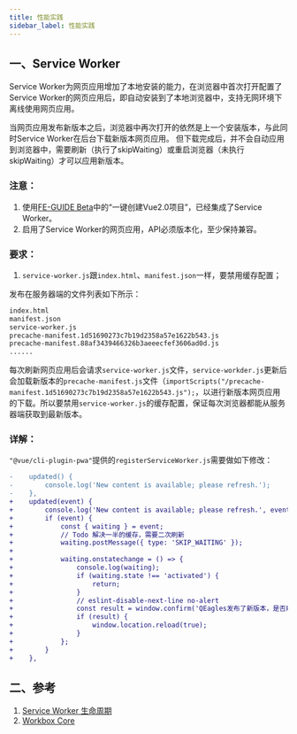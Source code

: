 ```yaml
---
title: 性能实践
sidebar_label: 性能实践
---
```


## 一、Service Worker
Service Worker为网页应用增加了本地安装的能力，在浏览器中首次打开配置了Service Worker的网页应用后，即自动安装到了本地浏览器中，支持无网环境下离线使用网页应用。

当网页应用发布新版本之后，浏览器中再次打开的依然是上一个安装版本，与此同时Service Worker在后台下载新版本网页应用。
但下载完成后，并不会自动应用到浏览器中，需要刷新（执行了skipWaiting）或重启浏览器（未执行skipWaiting）才可以应用新版本。

### 注意：
1. 使用[FE-GUIDE Beta](/fe-guide/docs/index)中的“一键创建Vue2.0项目”，已经集成了Service Worker。
2. 启用了Service Worker的网页应用，API必须版本化，至少保持兼容。

### 要求：
1. `service-worker.js`跟`index.html`、`manifest.json`一样，要禁用缓存配置；

发布在服务器端的文件列表如下所示：
```bash
index.html
manifest.json
service-worker.js
precache-manifest.1d51690273c7b19d2358a57e1622b543.js
precache-manifest.88af3439466326b3aeeecfef3606ad0d.js
......
```
每次刷新网页应用后会请求`service-worker.js`文件，`service-workder.js`更新后会加载新版本的`precache-manifest.js`文件（`importScripts("/precache-manifest.1d51690273c7b19d2358a57e1622b543.js");`，以进行新版本网页应用的下载。所以要禁用`service-worker.js`的缓存配置，保证每次浏览器都能从服务器端获取到最新版本。


### 详解：
`"@vue/cli-plugin-pwa"`提供的`registerServiceWorker.js`需要做如下修改：
```diff
-    updated() {
-        console.log('New content is available; please refresh.');
-    },
+    updated(event) {
+        console.log('New content is available; please refresh.', event.waiting);
+        if (event) {
+            const { waiting } = event;
+            // Todo 解决一半的缓存，需要二次刷新
+            waiting.postMessage({ type: 'SKIP_WAITING' });
+
+            waiting.onstatechange = () => {
+                console.log(waiting);
+                if (waiting.state !== 'activated') {
+                    return;
+                }
+                // eslint-disable-next-line no-alert
+                const result = window.confirm('QEagles发布了新版本，是否刷新？');
+                if (result) {
+                    window.location.reload(true);
+                }
+            };
+        }
+    },
```

## 二、参考
1. [Service Worker 生命周期](https://developers.google.cn/web/fundamentals/primers/service-workers/lifecycle?hl=zh-cn)
2. [Workbox Core](https://developers.google.cn/web/tools/workbox/modules/workbox-core?hl=zh-cn)
